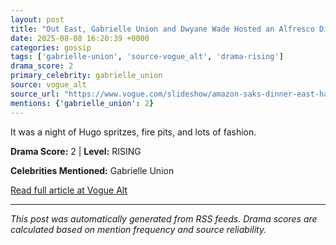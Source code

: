 ```yaml
---
layout: post
title: "Out East, Gabrielle Union and Dwyane Wade Hosted an Alfresco Dinner for Saks on Amazon""
date: 2025-08-08 16:20:39 +0000
categories: gossip
tags: ['gabrielle-union', 'source-vogue_alt', 'drama-rising']
drama_score: 2
primary_celebrity: gabrielle_union
source: vogue_alt
source_url: "https://www.vogue.com/slideshow/amazon-saks-dinner-east-hampton-2025""
mentions: {'gabrielle_union': 2}
---
```


It was a night of Hugo spritzes, fire pits, and lots of fashion.

**Drama Score:** 2 | **Level:** RISING

**Celebrities Mentioned:** Gabrielle Union

[Read full article at Vogue Alt](https://www.vogue.com/slideshow/amazon-saks-dinner-east-hampton-2025)

---
*This post was automatically generated from RSS feeds. Drama scores are calculated based on mention frequency and source reliability.*

